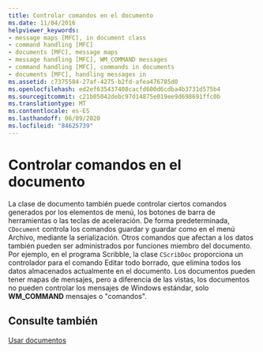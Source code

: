 ```yaml
---
title: Controlar comandos en el documento
ms.date: 11/04/2016
helpviewer_keywords:
- message maps [MFC], in document class
- command handling [MFC]
- documents [MFC], message maps
- message handling [MFC], WM_COMMAND messages
- command handling [MFC], commands in documents
- documents [MFC], handling messages in
ms.assetid: c7375584-27af-4275-b2fd-afea476785d0
ms.openlocfilehash: ed2ef635437408cacfd600d6cdba4b3731d575b4
ms.sourcegitcommit: c21b05042debc97d14875e019ee9d698691ffc0b
ms.translationtype: MT
ms.contentlocale: es-ES
ms.lasthandoff: 06/09/2020
ms.locfileid: "84625739"
---
```

# <a name="handling-commands-in-the-document"></a>Controlar comandos en el documento

La clase de documento también puede controlar ciertos comandos generados por los elementos de menú, los botones de barra de herramientas o las teclas de aceleración. De forma predeterminada, `CDocument` controla los comandos guardar y guardar como en el menú Archivo, mediante la serialización. Otros comandos que afectan a los datos también pueden ser administrados por funciones miembro del documento. Por ejemplo, en el programa Scribble, la clase `CScribDoc` proporciona un controlador para el comando Editar todo borrado, que elimina todos los datos almacenados actualmente en el documento. Los documentos pueden tener mapas de mensajes, pero a diferencia de las vistas, los documentos no pueden controlar los mensajes de Windows estándar, solo **WM_COMMAND** mensajes o "comandos".

## <a name="see-also"></a>Consulte también

[Usar documentos](using-documents.md)
